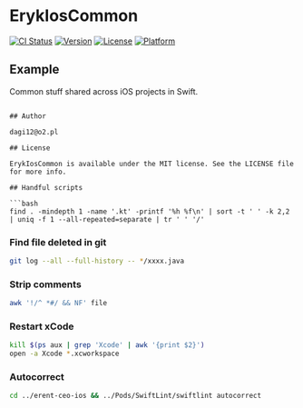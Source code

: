 # ErykIosCommon

[![CI Status](http://img.shields.io/travis/dagi12@o2.pl/ErykIosCommon.svg?style=flat)](https://travis-ci.org/dagi12@o2.pl/ErykIosCommon)
[![Version](https://img.shields.io/cocoapods/v/ErykIosCommon.svg?style=flat)](http://cocoapods.org/pods/ErykIosCommon)
[![License](https://img.shields.io/cocoapods/l/ErykIosCommon.svg?style=flat)](http://cocoapods.org/pods/ErykIosCommon)
[![Platform](https://img.shields.io/cocoapods/p/ErykIosCommon.svg?style=flat)](http://cocoapods.org/pods/ErykIosCommon)

## Example

Common stuff shared across iOS projects in Swift.


```

## Author

dagi12@o2.pl

## License

ErykIosCommon is available under the MIT license. See the LICENSE file for more info.

## Handful scripts

```bash
find . -mindepth 1 -name '.kt' -printf '%h %f\n' | sort -t ' ' -k 2,2 | uniq -f 1 --all-repeated=separate | tr ' ' '/'
```

### Find file deleted in git
```bash
git log --all --full-history -- */xxxx.java
```
### Strip comments
```bash
awk '!/^ *#/ && NF' file
```
### Restart xCode
```bash
kill $(ps aux | grep 'Xcode' | awk '{print $2}')
open -a Xcode *.xcworkspace
```
### Autocorrect
```bash
cd ../erent-ceo-ios && ../Pods/SwiftLint/swiftlint autocorrect
```
